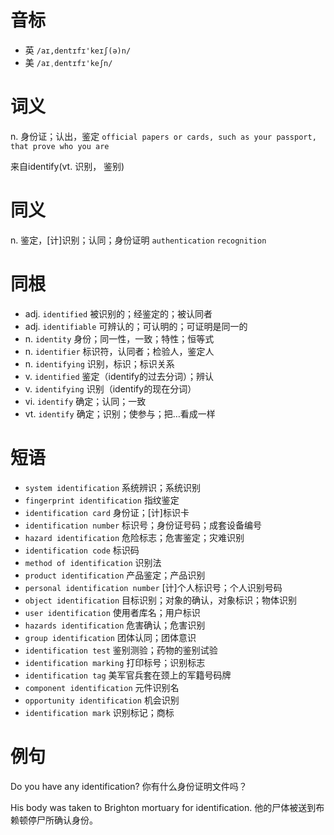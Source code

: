 # 音标

- 英 `/aɪ,dentɪfɪ'keɪʃ(ə)n/`
- 美 `/aɪˌdentɪfɪ'keʃn/`

# 词义

n. 身份证；认出，鉴定
`official papers or cards, such as your passport, that prove who you are`



来自identify(vt. 识别， 鉴别)

# 同义

n. 鉴定，[计]识别；认同；身份证明
`authentication` `recognition`

# 同根

- adj. `identified` 被识别的；经鉴定的；被认同者
- adj. `identifiable` 可辨认的；可认明的；可证明是同一的
- n. `identity` 身份；同一性，一致；特性；恒等式
- n. `identifier` 标识符，认同者；检验人，鉴定人
- n. `identifying` 识别，标识；标识关系
- v. `identified` 鉴定（identify的过去分词）；辨认
- v. `identifying` 识别（identify的现在分词）
- vi. `identify` 确定；认同；一致
- vt. `identify` 确定；识别；使参与；把…看成一样

# 短语

- `system identification` 系统辨识；系统识别
- `fingerprint identification` 指纹鉴定
- `identification card` 身份证；[计]标识卡
- `identification number` 标识号；身份证号码；成套设备编号
- `hazard identification` 危险标志；危害鉴定；灾难识别
- `identification code` 标识码
- `method of identification` 识别法
- `product identification` 产品鉴定；产品识别
- `personal identification number` [计]个人标识号；个人识别号码
- `object identification` 目标识别；对象的确认，对象标识；物体识别
- `user identification` 使用者库名；用户标识
- `hazards identification` 危害确认；危害识别
- `group identification` 团体认同；团体意识
- `identification test` 鉴别测验；药物的鉴别试验
- `identification marking` 打印标号；识别标志
- `identification tag` 美军官兵套在颈上的军籍号码牌
- `component identification` 元件识别名
- `opportunity identification` 机会识别
- `identification mark` 识别标记；商标

# 例句

Do you have any identification?
你有什么身份证明文件吗？

His body was taken to Brighton mortuary for identification.
他的尸体被送到布赖顿停尸所确认身份。


